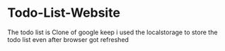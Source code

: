# Todo-List-Website
The todo list is Clone of google keep i used the localstorage to store the todo list even after browser got refreshed
